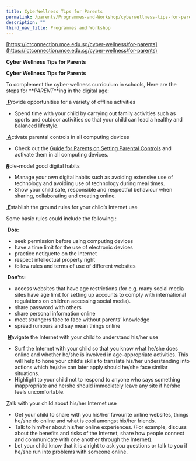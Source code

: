```yaml
---
title: CyberWellness Tips for Parents
permalink: /parents/Programmes-and-Workshop/cyberwellness-tips-for-parents/
description: ""
third_nav_title: Programmes and Workshop
---
```

[https://ictconnection.moe.edu.sg/cyber-wellness/for-parents](https://ictconnection.moe.edu.sg/cyber-wellness/for-parents) <br>

**Cyber Wellness Tips for Parents**

**Cyber Wellness Tips for Parents**

To complement the cyber-wellness curriculum in schools, Here are the steps for **_PARENT_**ing in the digital age:

<u> **_P_**</u>rovide opportunities for a variety of offline activities

*   Spend time with your child by carrying out family activities such as sports and outdoor activities so that your child can lead a healthy and balanced lifestyle.

<u> **_A_**</u>ctivate parental controls in all computing devices

*   Check out the [Guide for Parents on Setting Parental Controls](https://www.schoolbag.edu.sg/story/guide-for-parents-on-setting-parental-controls) and activate them in all computing devices.

<u>**_R_**</u>ole-model good digital habits

*   Manage your own digital habits such as avoiding extensive use of technology and avoiding use of technology during meal times.
*   Show your child safe, responsible and respectful behaviour when sharing, collaborating and creating online.

<u> **_E_**</u>stablish the ground rules for your child’s Internet use

Some basic rules could include the following :

 **Dos:**

*   seek permission before using computing devices
*   have a time limit for the use of electronic devices
*   practice netiquette on the Internet
*   respect intellectual property right
*   follow rules and terms of use of different websites

 **Don'ts:**

*   access websites that have age restrictions (for e.g. many social media sites have age limit for setting up accounts to comply with international regulations on children accessing social media).
*   share password with others
*   share personal information online
*   meet strangers face to face without parents’ knowledge
*   spread rumours and say mean things online

 <u>**_N_**</u>avigate the Internet with your child to understand his/her use 

*   Surf the Internet with your child so that you know what he/she does online and whether he/she is involved in age-appropriate activities. This will help to hone your child’s skills to translate his/her understanding into actions which he/she can later apply should he/she face similar situations.
*   Highlight to your child not to respond to anyone who says something inappropriate and he/she should immediately leave any site if he/she feels uncomfortable.

<u>**_T_**</u>alk with your child about his/her Internet use

*   Get your child to share with you his/her favourite online websites, things he/she do online and what is cool amongst his/her friends.
*   Talk to him/her about his/her online experiences. (For example, discuss about the benefits and risks of the Internet, share how people connect and communicate with one another through the Internet).
*   Let your child know that it is alright to ask you questions or talk to you if he/she run into problems with someone online.